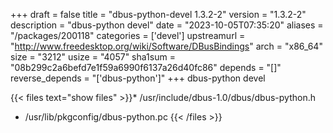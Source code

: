 +++
draft = false
title = "dbus-python-devel 1.3.2-2"
version = "1.3.2-2"
description = "dbus-python devel"
date = "2023-10-05T07:35:20"
aliases = "/packages/200118"
categories = ['devel']
upstreamurl = "http://www.freedesktop.org/wiki/Software/DBusBindings"
arch = "x86_64"
size = "3212"
usize = "4057"
sha1sum = "08b299c2a6befd7e1f59a6990f6137a26d40fc86"
depends = "[]"
reverse_depends = "['dbus-python']"
+++
dbus-python devel

{{< files text="show files" >}}* /usr/include/dbus-1.0/dbus/dbus-python.h
* /usr/lib/pkgconfig/dbus-python.pc
{{< /files >}}